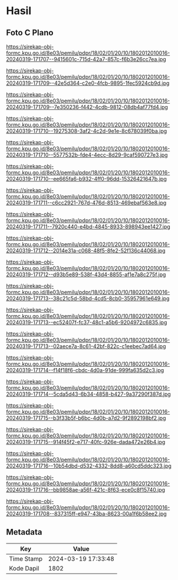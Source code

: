 # Hasil

## Foto C Plano

https://sirekap-obj-formc.kpu.go.id/8e03/pemilu/pdpr/18/02/01/20/10/1802012010016-20240319-171707--9415601c-715d-42a7-857c-f6b3e26cc7ea.jpg

https://sirekap-obj-formc.kpu.go.id/8e03/pemilu/pdpr/18/02/01/20/10/1802012010016-20240319-171709--42e5d364-c2e0-4fcb-9895-1fec5924cb9d.jpg

https://sirekap-obj-formc.kpu.go.id/8e03/pemilu/pdpr/18/02/01/20/10/1802012010016-20240319-171709--7e350236-f442-4cdb-9812-08db4af77fd4.jpg

https://sirekap-obj-formc.kpu.go.id/8e03/pemilu/pdpr/18/02/01/20/10/1802012010016-20240319-171710--19275308-3af2-4c2d-9e1e-8c678039f0ba.jpg

https://sirekap-obj-formc.kpu.go.id/8e03/pemilu/pdpr/18/02/01/20/10/1802012010016-20240319-171710--5577532b-fde4-4ecc-8d29-9caf590727e3.jpg

https://sirekap-obj-formc.kpu.go.id/8e03/pemilu/pdpr/18/02/01/20/10/1802012010016-20240319-171710--ee665fa6-b932-4ff0-96dd-15326421647b.jpg

https://sirekap-obj-formc.kpu.go.id/8e03/pemilu/pdpr/18/02/01/20/10/1802012010016-20240319-171711--c6cc2921-767d-476d-8513-469ebaf563e8.jpg

https://sirekap-obj-formc.kpu.go.id/8e03/pemilu/pdpr/18/02/01/20/10/1802012010016-20240319-171711--7920c440-e4bd-4845-8933-898943ee1427.jpg

https://sirekap-obj-formc.kpu.go.id/8e03/pemilu/pdpr/18/02/01/20/10/1802012010016-20240319-171712--2014e31a-c068-48f5-8fe2-52f136c44068.jpg

https://sirekap-obj-formc.kpu.go.id/8e03/pemilu/pdpr/18/02/01/20/10/1802012010016-20240319-171712--d93b5e89-538f-43d4-8855-af1e7a8c275f.jpg

https://sirekap-obj-formc.kpu.go.id/8e03/pemilu/pdpr/18/02/01/20/10/1802012010016-20240319-171713--38c21c5d-58bd-4cd5-8cb0-35957961e649.jpg

https://sirekap-obj-formc.kpu.go.id/8e03/pemilu/pdpr/18/02/01/20/10/1802012010016-20240319-171713--ec52407f-fc37-48c1-a5b6-9204972c6835.jpg

https://sirekap-obj-formc.kpu.go.id/8e03/pemilu/pdpr/18/02/01/20/10/1802012010016-20240319-171713--02aece7a-8c61-42bf-822c-c1eebec7ad64.jpg

https://sirekap-obj-formc.kpu.go.id/8e03/pemilu/pdpr/18/02/01/20/10/1802012010016-20240319-171714--f14f18f6-cbdc-4d0a-91de-999fa635d2c3.jpg

https://sirekap-obj-formc.kpu.go.id/8e03/pemilu/pdpr/18/02/01/20/10/1802012010016-20240319-171714--5cda5d43-6b34-4858-b427-9a37290f387d.jpg

https://sirekap-obj-formc.kpu.go.id/8e03/pemilu/pdpr/18/02/01/20/10/1802012010016-20240319-171715--b3f33b5f-b6bc-4d0b-a7d2-9f2892198bf2.jpg

https://sirekap-obj-formc.kpu.go.id/8e03/pemilu/pdpr/18/02/01/20/10/1802012010016-20240319-171715--914f45f2-e717-40fc-926e-dada472e26b4.jpg

https://sirekap-obj-formc.kpu.go.id/8e03/pemilu/pdpr/18/02/01/20/10/1802012010016-20240319-171716--10b54dbd-d532-4332-8dd8-a60cd5ddc323.jpg

https://sirekap-obj-formc.kpu.go.id/8e03/pemilu/pdpr/18/02/01/20/10/1802012010016-20240319-171716--bb9858ae-a56f-421c-8f63-ece0c8f15740.jpg

https://sirekap-obj-formc.kpu.go.id/8e03/pemilu/pdpr/18/02/01/20/10/1802012010016-20240319-171708--837315ff-e947-43ba-8623-00a1f6b58ee2.jpg


## Metadata

| Key        | Value               |
| ---------- | ------------------- |
| Time Stamp | 2024-03-19 17:33:48 |
| Kode Dapil | 1802                |



